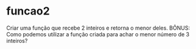 # funcao2
Criar uma função que recebe 2 inteiros e retorna o menor deles.
BÔNUS: Como podemos utilizar a função criada para achar o menor número de 3 inteiros?
